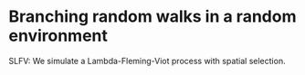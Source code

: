 # Branching random walks in a random environment

SLFV: We simulate a Lambda-Fleming-Viot process with spatial selection.
